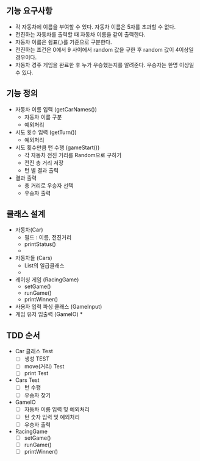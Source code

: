 ## 기능 요구사항
* 각 자동차에 이름을 부여할 수 있다. 자동차 이름은 5자를 초과할 수 없다.
* 전진하는 자동차를 출력할 때 자동차 이름을 같이 출력한다.
* 자동차 이름은 쉼표(,)를 기준으로 구분한다.
* 전진하는 조건은 0에서 9 사이에서 random 값을 구한 후 random 값이 4이상일 경우이다.
* 자동차 경주 게임을 완료한 후 누가 우승했는지를 알려준다. 우승자는 한명 이상일 수 있다.

## 기능 정의
* 자동차 이름 입력 (getCarNames())
  * 자동차 이름 구분
  * 예외처리
* 시도 횟수 입력 (getTurn())
  * 예외처리
* 시도 횟수만큼 턴 수행 (gameStart())
  * 각 자동차 전진 거리를 Random으로 구하기
  * 전진 총 거리 저장
  * 턴 별 결과 출력
* 결과 출력
  * 총 거리로 우승자 선택
  * 우승자 출력

## 클래스 설계
* 자동차(Car)
  * 필드 : 이름, 전진거리
  * printStatus()
  * 
* 자동차들 (Cars)
  * List<Car>의 일급클래스
  * 
* 레이싱 게임 (RacingGame)
  * setGame()
  * runGame()
  * printWinner()
* 사용자 입력 파싱 클래스 (GameInput)
* 게임 유저 입출력 (GameIO)
  * 

## TDD 순서
* Car 클래스 Test
  * [ ] 생성 TEST
  * [ ] move(거리) Test
  * [ ] print Test
* Cars Test
  * [ ] 턴 수행
  * [ ] 우승자 찾기
* GameIO
  * [ ] 자동차 이름 입력 및 예외처리
  * [ ] 턴 숫자 입력 및 예외처리
  * [ ] 우승자 출력
* RacingGame
  * [ ] setGame()
  * [ ] runGame()
  * [ ] printWinner()